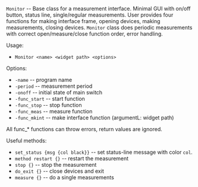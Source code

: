 `Monitor` -- Base class for a measurement interface. Minimal GUI with
on/off button, status line, single/regular measurements. User provides
four functions for making interface frame, opening devices, making
measurements, closing devices. `Monitor` class does periodic measurements
with correct open/measure/close function order, error handling.

Usage:
* `Monitor <name> <widget path> <options>`

Options:
* `-name`       -- program name
* `-period`     -- measurement period
* `-onoff`      -- initial state of main switch
* `-func_start` -- start function
* `-func_stop`  -- stop function
* `-func_meas`  -- measure function
* `-func_mkint` -- make interface function (argumentL: widget path)

All func_* functions can throw errors, return values are ignored.

Useful methods:

* `set_status {msg {col black}}` -- set status-line message with color `col`.
* `method restart {}` -- restart the measurement
* `stop {}` -- stop the measurement
* `do_exit {}` -- close devices and exit
* `measure {}` -- do a single measurements
